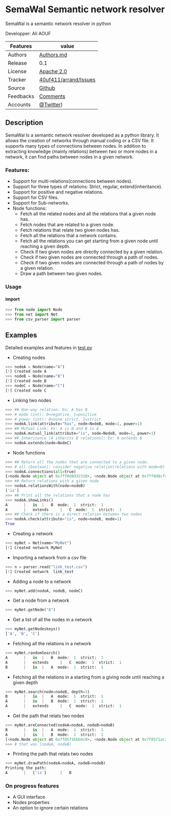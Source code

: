 # SemaWal Semantic network resolver
SemaWal is a semantic network resolver in python

<!--![arrand logo](doc/arrand_header.png  "arrand logo")-->
<!--![PyPI - Downloads](https://img.shields.io/pypi/dm/arrand)-->

  Developper:  Ali AOUF

Features |   value
---------|---------------------------------------------------------------------------------
Authors  | [Authors.md](https://github.com/40uf411/SemaWal/master/AUTHORS.md)
Release  | 0.1
License  |[Apache 2.0](https://github.com/40uf411/SemaWal/master/LICENSE)
Tracker  |[40uf411/arrand/Issues](https://github.com/40uf411/SemaWal/issues)
Source  |[Github](http://github.com/40uf411/SemaWal)
Feedbacks  |[Comments](https://github.com/40uf411/SemaWal/)
Accounts  |[@Twitter](https://twitter.com/40uf411))

## Description

SemaWal Is a semantic network resolver developed as a python library. It allows the creation of networks through manual coding or a CSV file. It supports many types of connections between nodes.
In addition to extracting knowledge (mainly relations) between two or more nodes in a network, it can find paths between nodes in a given network.

###  Features:
* Support for multi-relations(connections between nodes).
* Support for three types of relations: Strict, regular, extend(inheritance).
* Support for positive and negative relations.
* Support for CSV files.
* Support for Sub-networks.
* Node functions:
	* Fetch all the related nodes and all the relations that a given node has. 
	* Fetch nodes that are related to a given node.	
	* Fetch relations that relate two given nodes has.
	* Fetch all the relations that a network contains.
	* Fetch all the relations you can get starting from a given node until reaching a given depth.
	* Check if two given nodes are directly connected by a given relation.
	* Check if two given nodes are connected through a path of nodes.
	* Check if two given nodes are connected through a path of nodes by a given relation.
	* Draw a path between two given nodes.

### Usage
<!--
### install
```shell
pip install arrand
```
#### [requirement]
```
pyarabic>=0.6.8
```
-->
#### import
```python
>>> from node import Node
>>> from net import Net
>>> from csv_parser import parser
```
## Examples

Detailed examples and features in [test.py](test.py) 

*  Creating nodes
```python
>>> nodeA = Node(name="A")
[!] Created node A
>>> nodeB = Node(name="B")
[!] Created node B
>>> nodeC = Node(name="C")
[!] Created node C
```

*  Linking two nodes
```python
>>> ## One-way relation: Ex: A has B
>>> # mode (int): 0=negative, 1=positive
>>> # power (int): 0=none strict, 1=strict
>>> nodeA.link(attribute="has", node=NodeB, mode=1, power=1)
>>> ## Mutual Link: Ex: A is B and B is A
>>> nodeA.mutual_link(attribute="is", node=NodeB, mode=1, power=1)
>>> ## Inheritance (A inherits B relations): Ex: A extends B
>>> nodeA.extends(node=NodeC)
```

* Node functions
```python
>>> ## Return all the nodes that are connected to a given node.
>>> # all (boolean): consider negative relation(relations with mode=0) like "is not", "has not"... 
>>> nodeA.connections(all=true)
{<node.Node object at 0x7ff0d8d32310>, <node.Node object at 0x7ff0d8cfcfd0>}
>>> ## Return relations with a given node
>>> nodeA.relationsWith(node=nodeB)
['is']
>>> ## Print all the relations that a node has
>>> nodeA.showLinks()
A       |   is  |   B  mode:  1  strict:  1
A       |   extends     |   C  mode:  1  strict:  1
>>> ## Check if there is a direct relation between two nodes
>>> nodeA.check(attribute="is", node=nodeB, mode=1)
True
```

*  Creating a network
```python
>>> myNet = Net(name="MyNet")
[!] Created network MyNet
```

*  Importing a network from a csv file
```python
>>> n = parser.read("link_test.csv")
[!] Created network  link_test
```

*  Adding a node to a network
```python
>>> myNet.add(nodeA, nodeB, nodeC)
```

*  Get a node from a network
```python
>>> myNet.getNode("A")
```

*  Get a list of all the nodes in a network
```python
>>> myNet.getNodeskeys()
['A', 'B', 'C']
```

*  Fetching all the relations in a network
```python
>>> myNet.randomSearch()
A       |   is  |   B  mode:  1  strict:  1
A       |   extends     |   C  mode:  1  strict:  1
B       |   is  |   A  mode:  1  strict:  1
```

*  Fetching all the relations in a starting from a giving node until reaching a given depth
```python
>>> myNet.search(node=nodeB, depth=3)
B       |   is  |   A  mode:  1  strict:  1
A       |   is  |   B  mode:  1  strict:  1
A       |   extends     |   C  mode:  1  strict:  1
```

* Get the path that relats two nodes
```python
>>> myNet.areConnected(nodeA=nodeA, nodeB=nodeB)
B       |   is  |   A  mode:  1  strict:  1
A       |   is  |   B  mode:  1  strict:  1
[<node.Node object at 0x7f0571bbb4c0>, <node.Node object at 0x7f0571ac2310>]
>>> # that was [nodeA, nodeB]
```

* Printing the path that relats two nodes
```python
>>> myNet.drawPath(nodeA=nodeA, nodeB=nodeB)
Printing the path:
A       |   ['is']      |   B
```

### On progress features
* A GUI interface
* Nodes properties
* An option to ignore certain relations
